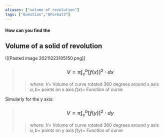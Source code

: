 ```yaml
---
aliases: ["volume of revolution"]
tags: ["Question","QFormat3"]
---
```


#### How can you find the
## Volume of a solid of revolution
![[Pasted image 20211223105150.png]]
> ### $$ V = \pi \int^{b}_c [ f(x) ]^{2} \cdot dx $$ 
>> where:
>> $V=$ Volume of curve rotated 360 degrees around x axis
>> $a,b=$ points on x axis
>> $f(x)=$ Function of curve

Simularly for the y axis:
> ### $$ V = \pi \int^{b}_c [ f(y) ]^{2} \cdot dy $$ 
>> where:
>> $V=$ Volume of curve rotated 360 degrees around y axis
>> $a,b=$ points on y axis
>> $f(y)=$ Function of curve

